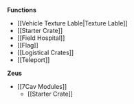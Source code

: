 **Functions**
* [[Vehicle Texture Lable|Texture Lable]]
* [[Starter Crate]]
* [[Field Hospital]]
* [[Flag]]
* [[Logistical Crates]]
* [[Teleport]]

**Zeus**
* [[7Cav Modules]]
  * [[Starter Crate]]
